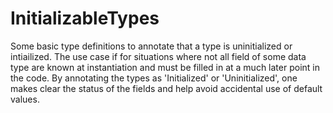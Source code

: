 # InitializableTypes
Some basic type definitions to annotate that a type is uninitialized or intiailized. The use case if for situations where not all field of some data type are known at instantiation and must be filled in at a much later point in the code. By annotating the types as 'Initialized' or 'Uninitialized', one makes clear the status of the fields and help avoid accidental use of default values.
